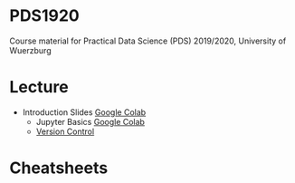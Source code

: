 # PDS1920
Course material for Practical Data Science (PDS) 2019/2020, University of Wuerzburg

# Lecture
- Introduction Slides [Google Colab](https://colab.research.google.com/github/matjesg/PDS1920/blob/master/Lecture/01_Introduction.ipynb)
  - Jupyter Basics [Google Colab](https://colab.research.google.com/github/matjesg/PDS1920/blob/master/Lecture/01_Jupyter.ipynb)
  - [Version Control](https://github.com/matjesg/PDS1920/raw/master/Lecture/01_Version%20Control.pdf)

# Cheatsheets
